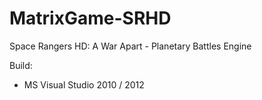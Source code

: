 # MatrixGame-SRHD
Space Rangers HD: A War Apart - Planetary Battles Engine

Build:
- MS Visual Studio 2010 / 2012
